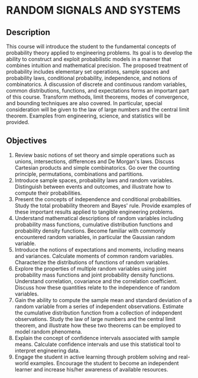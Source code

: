 
RANDOM SIGNALS AND SYSTEMS
==========================


## Description

This course will introduce the student to the fundamental concepts of probability theory applied to engineering problems.
Its goal is to develop the ability to construct and exploit probabilistic models in a manner that combines intuition and mathematical precision.
The proposed treatment of probability includes elementary set operations, sample spaces and probability laws, conditional probability, independence, and notions of combinatorics.
A discussion of discrete and continuous random variables, common distributions, functions, and expectations forms an important part of this course.
Transform methods, limit theorems, modes of convergence, and bounding techniques are also covered.
In particular, special consideration will be given to the law of large numbers and the central limit theorem.
Examples from engineering, science, and statistics will be provided.


## Objectives

1. Review basic notions of set theory and simple operations such as unions, intersections, differences and De Morgan's laws.
Discuss Cartesian products and simple combinatorics.
Go over the counting principle, permutations, combinations and partitions.
2. Introduce sample spaces, probability laws and random variables.
Distinguish between events and outcomes, and illustrate how to compute their probabilities.
3. Present the concepts of independence and conditional probabilities.
Study the total probability theorem and Bayes' rule.
Provide examples of these important results applied to tangible engineering problems.
4. Understand mathematical descriptions of random variables including probability mass functions, cumulative distribution functions and probability density functions. 
Become familiar with commonly encountered random variables, in particular the Gaussian random variable.
5. Introduce the notions of expectations and moments, including means and variances.
Calculate moments of common random variables.
Characterize the distributions of functions of random variables.
6. Explore the properties of multiple random variables using joint probability mass functions and joint probability density functions.
Understand correlation, covariance and the correlation coefficient.
Discuss how these quantities relate to the independence of random variables.
7. Gain the ability to compute the sample mean and standard deviation of a random variable from a series of independent observations.
Estimate the cumulative distribution function from a collection of independent observations.
Study the law of large numbers and the central limit theorem, and illustrate how these two theorems can be employed to model random phenomena.
8. Explain the concept of confidence intervals associated with sample means.
Calculate confidence intervals and use this statistical tool to interpret engineering data.
9. Engage the student in active learning through problem solving and real-world examples.
Encourage the student to become an independent learner and increase his/her awareness of available resources.

